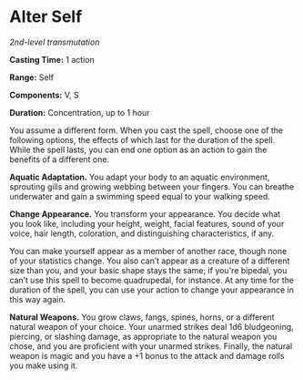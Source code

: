 <title>Alter Self</title>

# Alter Self

_2nd-level transmutation_

**Casting Time:** 1 action

**Range:** Self

**Components:** V, S

**Duration:** Concentration, up to 1 hour

You assume a different form. When you cast
the spell, choose one of the following
options, the effects of which last for the
duration of the spell. While the spell lasts,
you can end one option as an action to gain
the benefits of a different one.

**Aquatic Adaptation.** You adapt your body
to an aquatic environment, sprouting gills
and growing webbing between your fingers. You
can breathe underwater and gain a swimming
speed equal to your walking speed.

**Change Appearance.** You transform your
appearance. You decide what you look like,
including your height, weight, facial
features, sound of your voice, hair length,
coloration, and distinguishing
characteristics, if any.

You can make yourself appear as a member of
another race, though none of your statistics
change. You also can’t appear as a creature
of a different size than you, and your basic
shape stays the same; if you're bipedal, you
can’t use this spell to become quadrupedal,
for instance. At any time for the duration of
the spell, you can use your action to change
your appearance in this way again.

**Natural Weapons.** You grow claws, fangs,
spines, horns, or a different natural weapon
of your choice. Your unarmed strikes deal 1d6
bludgeoning, piercing, or slashing damage, as
appropriate to the natural weapon you chose,
and you are proficient with your unarmed
strikes. Finally, the natural weapon is magic
and you have a +1 bonus to the attack and
damage rolls you make using it.

